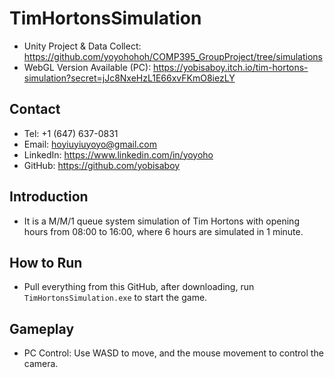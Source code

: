 # TimHortonsSimulation
- Unity Project & Data Collect: https://github.com/yoyohohoh/COMP395_GroupProject/tree/simulations
- WebGL Version Available (PC): https://yobisaboy.itch.io/tim-hortons-simulation?secret=jJc8NxeHzL1E66xvFKmO8iezLY
  
## Contact
- Tel: +1 (647) 637-0831
- Email: hoyiuyiuyoyo@gmail.com
- LinkedIn: https://www.linkedin.com/in/yoyoho
- GitHub: https://github.com/yobisaboy

## Introduction
- It is a M/M/1 queue system simulation of Tim Hortons with opening hours from 08:00 to 16:00, where 6 hours are simulated in 1 minute.

## How to Run
- Pull everything from this GitHub, after downloading, run `TimHortonsSimulation.exe` to start the game.

## Gameplay
- PC Control: Use WASD to move, and the mouse movement to control the camera.
